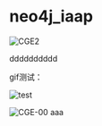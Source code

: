 # neo4j_iaap
![CGE2](https://user-images.githubusercontent.com/40756487/146851781-07d2f8e6-268c-4e34-aff0-8b6fcca07cc2.png)

dddddddddd


gif测试：

![test](https://user-images.githubusercontent.com/40756487/147048963-14ecafa2-65b7-4b6e-b30f-be0e9e51f9c3.gif)

![CGE-00](https://user-images.githubusercontent.com/40756487/147311813-42a6563a-cd48-4016-9830-370a0db62b63.png)
aaa

